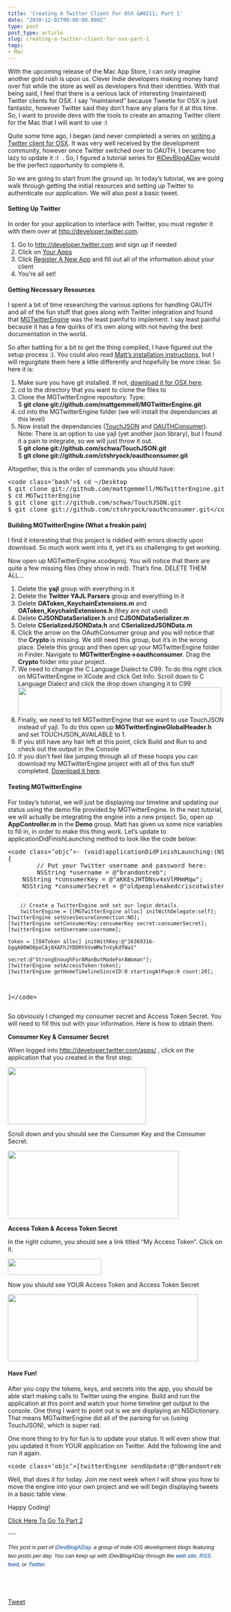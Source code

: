 ```yaml
---
title: 'Creating A Twitter Client For OSX &#8211; Part 1'
date: "2010-12-02T00:00:00.000Z"
type: post 
post_type: article
slug: creating-a-twitter-client-for-osx-part-1
tags: 
- Mac
---
```

With the upcoming release of the Mac App Store, I can only imagine another gold rush is upon us. Clever Indie developers making money hand over fist while the store as well as developers find their identities. With that being said, I feel that there is a serious lack of interesting (maintained) Twitter clients for OSX. I say &#8220;maintained&#8221; because Tweetie for OSX is just fantastic, however Twitter said they don&#8217;t have any plans for it at this time. So, I want to provide devs with the tools to create an amazing Twitter client for the Mac that I will want to use <img src="http://brandontreb.com/wp-includes/images/smilies/simple-smile.png" alt=":)" class="wp-smiley" style="height: 1em; max-height: 1em;" />

Quite some time ago, I began (and never completed) a series on [writing a Twitter client for OSX][1]. It was very well received by the development community, however once Twitter switched over to OAUTH, I became too lazy to update it <img src="http://brandontreb.com/wp-includes/images/smilies/frownie.png" alt=":(" class="wp-smiley" style="height: 1em; max-height: 1em;" /> . So, I figured a tutorial series for [#iDevBlogADay][2] would be the perfect opportunity to complete it.

So we are going to start from the ground up. In today&#8217;s tutorial, we are going walk through getting the initial resources and setting up Twitter to authenticate our application. We will also post a basic tweet.

#### Setting Up Twitter

In order for your application to interface with Twitter, you must register it with them over at <http://developer.twitter.com>.

  1. Go to <http://developer.twitter.com> and sign up if needed
  2. Click on [Your Apps][3]
  3. Click [Register A New App][4] and fill out all of the information about your client
  4. You&#8217;re all set!

#### Getting Necessary Resources

I spent a bit of time researching the various options for handling OAUTH and all of the fun stuff that goes along with Twitter integration and found that [MGTwitterEngine][5] was the least painful to implement. I say least painful because it has a few quirks of it&#8217;s own along with not having the best documentation in the world.

So after battling for a bit to get the thing compiled, I have figured out the setup process :). You could also read [Matt&#8217;s installation instructions][6], but I will regurgitate them here a little differently and hopefully be more clear. So here it is:

  1. Make sure you have git installed. If not, [download it for OSX here][7].
  2. cd to the directory that you want to clone the files to
  3. Clone the MGTwitterEngine repository. Type:  
    $ **git clone git://github.com/mattgemmell/MGTwitterEngine.git**
  4. cd into the MGTwitterEngine folder (we will install the dependancies at this level)
  5. Now install the dependancies ([TouchJSON][8] and [OAUTHConsumer][9]). Note: There is an option to use yajl (yet another json library), but I found it a pain to integrate, so we will just throw it out.  
    $ **git clone git://github.com/schwa/TouchJSON.git**  
    $ **git clone git://github.com/ctshryock/oauthconsumer.git**

Altogether, this is the order of commands you should have:

<div>
  <pre>&lt;code class=’bash’>$ cd ~/Desktop
$ git clone git://github.com/mattgemmell/MGTwitterEngine.git
$ cd MGTwitterEngine
$ git clone git://github.com/schwa/TouchJSON.git
$ git clone git://github.com/ctshryock/oauthconsumer.git&lt;/code></pre>
</div>

#### Building MGTwitterEngine (What a freakin pain)

I find it interesting that this project is riddled with errors directly upon download. So much work went into it, yet it&#8217;s so challenging to get working.

Now open up MGTwitterEngine.xcodeproj. You will notice that there are quite a few missing files (they show in red). That&#8217;s fine. DELETE THEM ALL&#8230;

  1. Delete the **yajl** group with everything in it
  2. Delete the **Twitter YAJL Parsers** group and everything in it
  3. Delete **OAToken_KeychainExtensions.m** and **OAToken_KeychainExtensions.h** (they are not used)
  4. Delete **CJSONDataSerializer.h** and **CJSONDataSerializer.m**
  5. Delete **CSerializedJSONData.h** and **CSerializedJSONData.m**
  6. Click the arrow on the OAuthConsumer group and you will notice that the **Crypto** is missing. We still need this group, but it&#8217;s in the wrong place. Delete this group and then open up your MGTwitterEngine folder in Finder. Navigate to **MGTwitterEngine->oauthconsumer**. Drag the **Crypto** folder into your project.
  7. We need to change the C Language Dialect to C99. To do this right click on MGTwitterEngine in XCode and click Get Info. Scroll down to C Language Dialect and click the drop down changing it to C99  
    [<img class="alignnone size-full wp-image-1097" title="Screen shot 2010-12-02 at 9.22.12 PM" src="http://brandontreb.com/wp-content/uploads/2010/12/Screen-shot-2010-12-02-at-9.22.12-PM.png" alt="" width="474" height="64" />][10]
  8. Finally, we need to tell MGTwitterEngine that we want to use TouchJSON instead of yajl. To do this open up **MGTwitterEngineGlobalHeader.h** and set TOUCHJSON_AVAILABLE to 1.
  9. If you still have any hair left at this point, click Build and Run to and check out the output in the Console
 10. If you don&#8217;t feel like jumping through all of these hoops you can download my MGTwitterEngine project with all of this fun stuff completed. [Download it here][11].

#### Testing MGTwitterEngine

For today&#8217;s tutorial, we will just be displaying our timeline and updating our status using the demo file provided by MGTwitterEngine. In the next tutorial, we will actually be integrating the engine into a new project. So, open up **AppController.m** in the **Demo** group. Matt has given us some nice variables to fill in, in order to make this thing work. Let&#8217;s update to applicationDidFinishLaunching method to look like the code below:

<div>
  <pre>&lt;code class=’objc’>- (void)applicationDidFinishLaunching:(NSNotification *)aNotification
{
        // Put your Twitter username and password here:
        NSString *username = @"brandontreb";
    NSString *consumerKey = @"aKKEsJHTDNsv4xVlMHmMqw";
    NSString *consumerSecret = @"oldpeoplenakedcriscotwister";

        // Create a TwitterEngine and set our login details.
        twitterEngine = [[MGTwitterEngine alloc] initWithDelegate:self];
    [twitterEngine setUsesSecureConnection:NO];
    [twitterEngine setConsumerKey:consumerKey secret:consumerSecret];
    [twitterEngine setUsername:username];

    token = [[OAToken alloc] initWithKey:@"16369316-GgqA00WO0poCAj0XAFhJYDDRthVvWMxTnVyKdfWa1"
                                  secret:@"StrongEnoughForAManButMadeForAWoman"];
    [twitterEngine setAccessToken:token];
    [twitterEngine getHomeTimelineSinceID:0 startingAtPage:0 count:20];
}&lt;/code></pre>
</div>

So obviously I changed my consumer secret and Access Token Secret. You will need to fill this out with your information. Here is how to obtain them.

**Consumer Key & Consumer Secret**

When logged into http://developer.twitter.com/apps/ , click on the application that you created in the first step:

[<img class="alignnone size-full wp-image-1101" title="Screen shot 2010-12-02 at 9.51.55 PM" src="http://brandontreb.com/wp-content/uploads/2010/12/Screen-shot-2010-12-02-at-9.51.55-PM.png" alt="" width="322" height="133" />][12]

Scroll down and you should see the Consumer Key and the Consumer Secret.

[<img class="alignnone size-full wp-image-1102" title="Screen shot 2010-12-02 at 9.50.46 PM" src="http://brandontreb.com/wp-content/uploads/2010/12/Screen-shot-2010-12-02-at-9.50.46-PM.png" alt="" width="399" height="158" />][13]

**Access Token & Access Token Secret**

In the right column, you should see a link titled &#8220;My Access Token&#8221;. Click on it.

[<img class="alignnone size-full wp-image-1103" title="Screen shot 2010-12-02 at 9.52.05 PM" src="http://brandontreb.com/wp-content/uploads/2010/12/Screen-shot-2010-12-02-at-9.52.05-PM.png" alt="" width="218" height="38" />][14]

Now you should see YOUR Access Token and Access Token Secret

[<img class="alignnone size-full wp-image-1104" title="Screen shot 2010-12-02 at 9.52.15 PM" src="http://brandontreb.com/wp-content/uploads/2010/12/Screen-shot-2010-12-02-at-9.52.15-PM.png" alt="" width="444" height="156" />][15]

#### Have Fun!

After you copy the tokens, keys, and secrets into the app, you should be able start making calls to Twitter using the engine. Build and run the application at this point and watch your home timeline get output to the console. One thing I want to point out is we are displaying an NSDictionary. That means MGTwitterEngine did all of the parsing for us (using TouchJSON), which is super rad.

One more thing to try for fun is to update your status. It will even show that you updated it from YOUR application on Twitter. Add the following line and run it again.

<div>
  <pre>&lt;code class=’objc’>[twitterEngine sendUpdate:@"@brandontreb is a code gangster!  Check out his #iDevBlogADay post on making your own Twitter client here http://bit.ly/gGrZvI"];&lt;/code></pre>
</div>

Well, that does it for today. Join me next week when I will show you how to move the engine into your own project and we will begin displaying tweets in a basic table view.

Happy Coding!

[Click Here To Go To Part 2][16]

<p style="font-family: ‘Lucida Grande’;">
  &#8212;-
</p></p> 

<div style="font-family: ‘Lucida Grande’;">
  <span style="font-family: ‘Lucida Grande’;"><strong><span style="font-weight: normal;"><span style="font-family: arial, verdana, tahoma, sans-serif; font-size: 13px; line-height: 20px;"><em>﻿﻿This post is part of <a style="text-decoration: none; color: #004199; padding: 0px; margin: 0px;" href="http://idevblogaday.com/">iDevBlogADay</a>, a group of indie iOS development blogs featuring two posts per day. You can keep up with iDevBlogADay through the <a style="text-decoration: none; color: #004199; padding: 0px; margin: 0px;" href="http://idevblogaday.com/">web site</a>, <a style="text-decoration: none; color: #004199; padding: 0px; margin: 0px;" href="http://feeds.feedburner.com/idevblogaday">RSS feed</a>, or <a style="text-decoration: none; color: #004199; padding: 0px; margin: 0px;" href="http://twitter.com/#search?q=%23idevblogaday">Twitter</a>.</em></span></span></strong></span>
</div></p> 

<div style="font-family: ‘Lucida Grande’;">
  <span style="font-family: ‘Lucida Grande’;"><strong><span style="font-weight: normal;"><span style="font-family: arial, verdana, tahoma, sans-serif; font-size: 13px; line-height: 20px;"><em><br /> <br /> </em></span></span></strong></span>
</div></p> 

<div style="">
  <a href="http://twitter.com/share" class="twitter-share-button" data-count="horizontal" data-text="Creating A Twitter Client For OSX - Part 1" data-url="http://brandontreb.com/creating-a-twitter-client-for-osx-part-1"  data-via="brandontreb" data-related="brandontreb:">Tweet</a>
</div>

 [1]: http://brandontreb.com/objective-c-programming-tutorial-creating-a-twitter-client-part-1/
 [2]: http://idevblogaday
 [3]: http://developer.twitter.com/apps
 [4]: http://developer.twitter.com/apps/new
 [5]: https://github.com/mattgemmell/MGTwitterEngine/
 [6]: https://github.com/mattgemmell/MGTwitterEngine/wiki/Building-and-testing-MGTwitterEngine
 [7]: http://code.google.com/p/git-osx-installer/
 [8]: https://github.com/schwa/TouchJSON
 [9]: https://github.com/ctshryock/oauthconsumer
 [10]: http://brandontreb.com/wp-content/uploads/2010/12/Screen-shot-2010-12-02-at-9.22.12-PM.png
 [11]: http://brandontreb.com/wp-content/uploads/2010/12/MGTwitterEngine.zip
 [12]: http://brandontreb.com/wp-content/uploads/2010/12/Screen-shot-2010-12-02-at-9.51.55-PM.png
 [13]: http://brandontreb.com/wp-content/uploads/2010/12/Screen-shot-2010-12-02-at-9.50.46-PM.png
 [14]: http://brandontreb.com/wp-content/uploads/2010/12/Screen-shot-2010-12-02-at-9.52.05-PM.png
 [15]: http://brandontreb.com/wp-content/uploads/2010/12/Screen-shot-2010-12-02-at-9.52.15-PM.png
 [16]: http://brandontreb.com/creating-a-twitter-client-for-osx-part-2-displaying-tweets/
